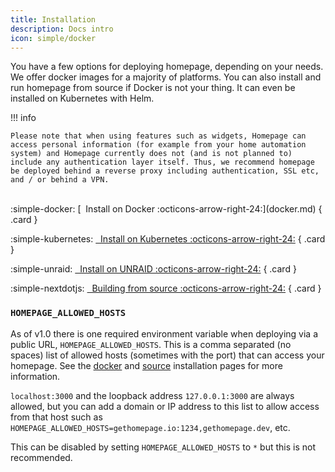 ```yaml
---
title: Installation
description: Docs intro
icon: simple/docker
---
```


You have a few options for deploying homepage, depending on your needs. We offer docker images for a majority of platforms. You can also install and run homepage from source if Docker is not your thing. It can even be installed on Kubernetes with Helm.

!!! info

    Please note that when using features such as widgets, Homepage can access personal information (for example from your home automation system) and Homepage currently does not (and is not planned to) include any authentication layer itself. Thus, we recommend homepage be deployed behind a reverse proxy including authentication, SSL etc, and / or behind a VPN.

<br>

<div class="grid cards" style="margin: 0 auto;" markdown>
:simple-docker: [&nbsp; Install on Docker :octicons-arrow-right-24:](docker.md)
{ .card }

:simple-kubernetes: [&nbsp; Install on Kubernetes :octicons-arrow-right-24:](k8s.md)
{ .card }

:simple-unraid: [&nbsp; Install on UNRAID :octicons-arrow-right-24:](unraid.md)
{ .card }

:simple-nextdotjs: [&nbsp; Building from source :octicons-arrow-right-24:](source.md)
{ .card }

</div>

### `HOMEPAGE_ALLOWED_HOSTS`

As of v1.0 there is one required environment variable when deploying via a public URL, <code>HOMEPAGE_ALLOWED_HOSTS</code>. This is a comma separated (no spaces) list of allowed hosts (sometimes with the port) that can access your homepage. See the [docker](docker.md) and [source](source.md) installation pages for more information.

`localhost:3000` and the loopback address `127.0.0.1:3000` are always allowed, but you can add a domain or IP address to this list to allow access from that host such as `HOMEPAGE_ALLOWED_HOSTS=gethomepage.io:1234,gethomepage.dev`, etc.

This can be disabled by setting `HOMEPAGE_ALLOWED_HOSTS` to `*` but this is not recommended.
